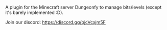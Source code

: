 A plugin for the Minecraft server Dungeonfy to manage bits/levels (except it's barely implemented :D).

Join our discord: https://discord.gg/bjcVcxjm5F
